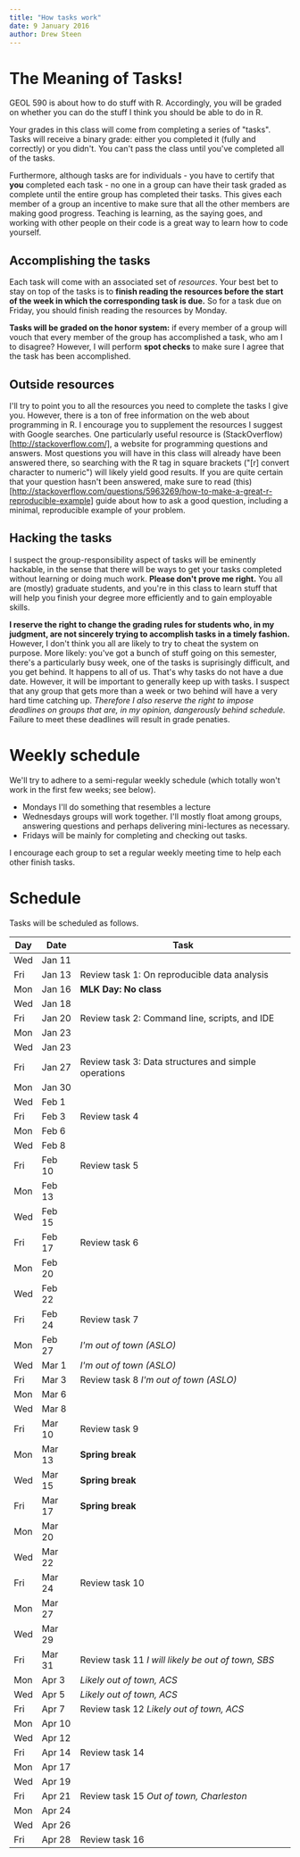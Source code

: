 ```yaml
---
title: "How tasks work"
date: 9 January 2016
author: Drew Steen
---
```


# The Meaning of Tasks!

GEOL 590 is about how to do stuff with R. Accordingly, you will be graded on whether you can do the stuff I think you should be able to do in R. 

Your grades in this class will come from completing a series of "tasks". Tasks will receive a binary grade: either you completed it (fully and correctly) or you didn't. You can't pass the class until you've completed all of the tasks.

Furthermore, although tasks are for individuals - you have to certify that **you** completed each task - no one in a group can have their task graded as complete until the entire group has completed their tasks. This gives each member of a group an incentive to make sure that all the other members are making good progress. Teaching is learning, as the saying goes, and working with other people on their code is a great way to learn how to code yourself.

## Accomplishing the tasks

Each task will come with an associated set of *resources*. Your best bet to stay on top of the tasks is to **finish reading the resources before the start of the week in which the corresponding task is due.** So for a task due on Friday, you should finish reading the resources by Monday. 

**Tasks will be graded on the honor system:** if every member of a group will vouch that every member of the group has accomplished a task, who am I to disagree? However, I will perform **spot checks** to make sure I agree that the task has been accomplished.

## Outside resources

I'll try to point you to all the resources you need to complete the tasks I give you. However, there is a ton of free information on the web about programming in R. I encourage you to supplement the resources I suggest with Google searches. One particularly useful resource is (StackOverflow)[http://stackoverflow.com/], a website for programming questions and answers. Most questions you will have in this class will already have been answered there, so searching with the R tag in square brackets ("[r] convert character to numeric") will likely yield good results. If you are quite certain that your question hasn't been answered, make sure to read (this)[http://stackoverflow.com/questions/5963269/how-to-make-a-great-r-reproducible-example] guide about how to ask a good question, including a minimal, reproducible example of your problem. 

## Hacking the tasks

I suspect the group-responsibility aspect of tasks will be eminently hackable, in the sense that there will be ways to get your tasks completed without learning or doing much work. **Please don't prove me right.** You all are (mostly) graduate students, and you're in this class to learn stuff that will help you finish your degree more efficiently and to gain employable skills. 

**I reserve the right to change the grading rules for students who, in my judgment, are not sincerely trying to accomplish tasks in a timely fashion.** However, I don't think you all are likely to try to cheat the system on purpose. More likely: you've got a bunch of stuff going on this semester, there's a particularly busy week, one of the tasks is suprisingly difficult, and you get behind. It happens to all of us. That's why tasks do not have a due date. However, it will be important to generally keep up with tasks. I suspect that any group that gets more than a week or two behind will have a very hard time catching up. *Therefore I also reserve the right to impose deadlines on groups that are, in my opinion, dangerously behind schedule.* Failure to meet these deadlines will result in grade penaties.

# Weekly schedule

We'll try to adhere to a semi-regular weekly schedule (which totally won't work in the first few weeks; see below). 
* Mondays I'll do something that resembles a lecture
* Wednesdays groups will work together. I'll mostly float among groups, answering questions and perhaps delivering mini-lectures as necessary.
* Fridays will be mainly for completing and checking out tasks. 

I encourage each group to set a regular weekly meeting time to help each other finish tasks. 

# Schedule

Tasks will be scheduled as follows.


| Day | Date   | Task |
| --- | ---   | --- |
| Wed | Jan 11 | 
| Fri | Jan 13 | Review task 1: On reproducible data analysis
| Mon | Jan 16 | **MLK Day: No class**
| Wed | Jan 18 | 
| Fri | Jan 20 | Review task 2: Command line, scripts, and IDE
| Mon | Jan 23 | 
| Wed | Jan 23 | 
| Fri | Jan 27 | Review task 3: Data structures and simple operations
| Mon | Jan 30 | 
| Wed | Feb 1  | 
| Fri | Feb 3  | Review task 4
| Mon | Feb 6  | 
| Wed | Feb 8  | 
| Fri | Feb 10 | Review task 5 
| Mon | Feb 13 | 
| Wed | Feb 15 | 
| Fri | Feb 17 | Review task 6
| Mon | Feb 20 | 
| Wed | Feb 22 | 
| Fri | Feb 24 | Review task 7
| Mon | Feb 27 | *I'm out of town (ASLO)*
| Wed | Mar 1  | *I'm out of town (ASLO)*
| Fri | Mar 3  | Review task 8 *I'm out of town (ASLO)* 
| Mon | Mar 6  | 
| Wed | Mar 8  |
| Fri | Mar 10 | Review task 9
| Mon | Mar 13 | **Spring break**
| Wed | Mar 15 | **Spring break**
| Fri | Mar 17 | **Spring break**
| Mon | Mar 20 | 
| Wed | Mar 22 | 
| Fri | Mar 24 | Review task 10
| Mon | Mar 27 | 
| Wed | Mar 29 | 
| Fri | Mar 31 | Review task 11 *I will likely be out of town, SBS*
| Mon | Apr 3  | *Likely out of town, ACS*
| Wed | Apr 5  | *Likely out of town, ACS*
| Fri | Apr 7  | Review task 12 *Likely out of town, ACS*
| Mon | Apr 10 | 
| Wed | Apr 12 | 
| Fri | Apr 14 | Review task 14
| Mon | Apr 17 | 
| Wed | Apr 19 | 
| Fri | Apr 21 | Review task 15 *Out of town, Charleston*
| Mon | Apr 24 |  
| Wed | Apr 26 | 
| Fri | Apr 28 | Review task 16
